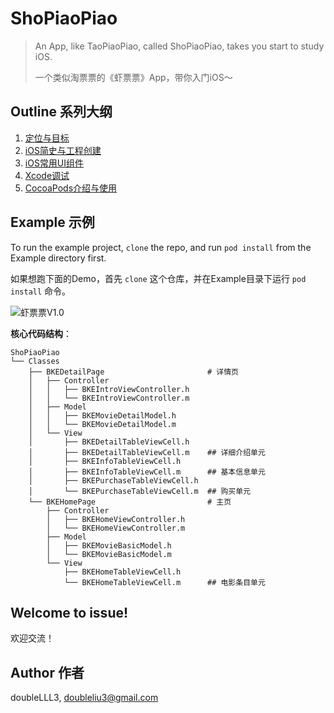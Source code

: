 # ShoPiaoPiao

> An App, like TaoPiaoPiao, called ShoPiaoPiao, takes you start to study iOS.
>
> 一个类似淘票票的《虾票票》App，带你入门iOS～

## Outline 系列大纲

1. [定位与目标](https://mp.weixin.qq.com/s?__biz=Mzg3MzU3ODIxNg==&mid=2247484201&idx=1&sn=bbc328b36d7bcd5737d6508dcc2a03b2&chksm=cedca8aef9ab21b8bb10a5cc04e349c58b257e6a24886255c19373dac7265bd0dc7356f82636&scene=178&cur_album_id=2056906778021298177#rd)
2. [iOS简史与工程创建](https://mp.weixin.qq.com/s?__biz=Mzg3MzU3ODIxNg==&mid=2247484230&idx=1&sn=5570b91784500b2da61e7779d095a302&chksm=cedca8c1f9ab21d72ed3368e9613e25a385ae37ff1840834f6ef5ddd24caeff4ffb2700ff153&scene=178&cur_album_id=2056906778021298177#rd)
3. [iOS常用UI组件](https://mp.weixin.qq.com/s?__biz=Mzg3MzU3ODIxNg==&mid=2247484310&idx=1&sn=4c16825fb9ea40f1cc0c012b22929dba&chksm=cedca811f9ab21075ab9109acc686e9ab206c8bb1d0694e29004381df1f051c94e6e0895bedc&scene=178&cur_album_id=2056906778021298177#rd)
4. [Xcode调试](https://mp.weixin.qq.com/s?__biz=Mzg3MzU3ODIxNg==&mid=2247484371&idx=1&sn=2f1e8cb8f074114ed548f4da3bc9f77d&chksm=cedca854f9ab2142ad67c2a76ab2774fb26f6fbf14bddedaef093eff753016983b84022de47c&scene=178&cur_album_id=2056906778021298177#rd)
5. [CocoaPods介绍与使用](https://mp.weixin.qq.com/s?__biz=Mzg3MzU3ODIxNg==&mid=2247484399&idx=1&sn=e8850b7ec6b0da4e61293385cfcc72b8&chksm=cedca868f9ab217e4182a3ddc9dbbde30cb97ae3f20ca570343d99cedd59561a51d79dfa2f7a&scene=178&cur_album_id=2056906778021298177#rd)

## Example 示例

To run the example project, `clone`  the repo, and run `pod install` from the Example directory first.

如果想跑下面的Demo，首先 `clone` 这个仓库，并在Example目录下运行 `pod install` 命令。

![虾票票V1.0](./ShoPiaoPiaoV1.0.gif)

**核心代码结构**：

```
ShoPiaoPiao
└── Classes
    ├── BKEDetailPage                       # 详情页
    │   ├── Controller
    │   │   ├── BKEIntroViewController.h
    │   │   └── BKEIntroViewController.m
    │   ├── Model
    │   │   ├── BKEMovieDetailModel.h
    │   │   └── BKEMovieDetailModel.m
    │   └── View
    │       ├── BKEDetailTableViewCell.h
    │       ├── BKEDetailTableViewCell.m    ## 详细介绍单元
    │       ├── BKEInfoTableViewCell.h
    │       ├── BKEInfoTableViewCell.m      ## 基本信息单元
    │       ├── BKEPurchaseTableViewCell.h
    │       └── BKEPurchaseTableViewCell.m  ## 购买单元
    └── BKEHomePage                         # 主页
        ├── Controller
        │   ├── BKEHomeViewController.h
        │   └── BKEHomeViewController.m
        ├── Model
        │   ├── BKEMovieBasicModel.h
        │   └── BKEMovieBasicModel.m
        └── View
            ├── BKEHomeTableViewCell.h
            └── BKEHomeTableViewCell.m      ## 电影条目单元
```

## Welcome to issue! 

欢迎交流！

## Author 作者

doubleLLL3, doubleliu3@gmail.com
